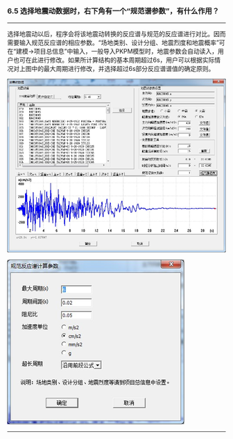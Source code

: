 ﻿### 6.5  选择地震动数据时，右下角有一个“规范谱参数”，有什么作用？
---

选择地震动以后，程序会将该地震动转换的反应谱与规范的反应谱进行对比。因而需要输入规范反应谱的相应参数。“场地类别、设计分组、地震烈度和地震概率”可在“建模→项目总信息”中输入，一般导入PKPM模型时，地震参数会自动读入，用户也可在此进行修改。如果所计算结构的基本周期超过6s，用户可以根据实际情况对上图中的最大周期进行修改，并选择超过6s部分反应谱谱值的确定原则。

![](.\image\6.5-1.jpg)

![](.\image\6.5-2.jpg)

---
